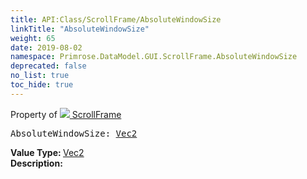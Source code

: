 ```yaml
---
title: API:Class/ScrollFrame/AbsoluteWindowSize
linkTitle: "AbsoluteWindowSize"
weight: 65
date: 2019-08-02
namespace: Primrose.DataModel.GUI.ScrollFrame.AbsoluteWindowSize
deprecated: false
no_list: true
toc_hide: true
---
```

Property of <a href="/docs/api-reference/Class/ScrollFrame"><img src="/icons/silk/frame.png"/>&nbsp;ScrollFrame</a>
<pre class="method-declaration">
AbsoluteWindowSize: <a class="type" href="/docs/api-reference/DataType/Vec2">Vec2</a></pre>
<b>Value Type: </b>
<a class="type" href="/docs/api-reference/DataType/Vec2">Vec2</a>
<br/>
<b>Description: </b>